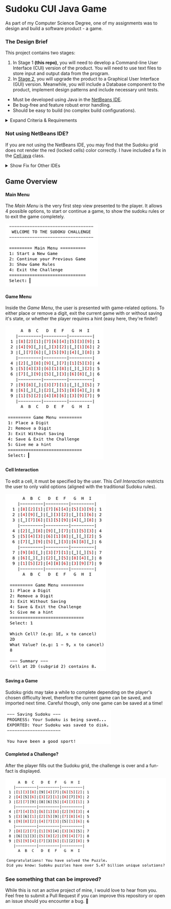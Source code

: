 # Sudoku CUI Java Game
As part of my Computer Science Degree, one of my assignments was to design and build a software product - a game.

### The Design Brief
This project contains two stages:
1. In Stage 1 **(this repo)**, you will need to develop a Command-line User Interface (CUI) version of the
product. You will need to use text files to store input and output data from the program.
2. In [Stage 2](https://github.com/olafwrieden/sudoku-gui/ "Stage 2 Code"), you will upgrade the product to a Graphical User Interface (GUI) version. Meanwhile, you will include a Database component to the product, implement design patterns and include necessary unit tests.

* Must be developed using Java in the [NetBeans IDE](https://netbeans.org).
* Be bug-free and feature robust error handling.
* Should be easy to build (no complex build configurations).

<details>
  <summary>Expand Criteria & Requirements</summary>
  <p>
    
  Completed | Requirement
:------------ | :-------------|
:heavy_check_mark: | User Interface (CUI)<ul><li>Clear and well-designed interface</li><li>The program can handle users’ inputs from the CUI properly</li><li>The interface is easy for users to interact with</li></ul>
:heavy_check_mark: |  File IO<ul><li>The program input and output data from/to text files successfully</li></ul>
:heavy_check_mark: |  Software functionality and usability<ul><li>The program is easy to compile and run without any manual configurations (e.g. set up input/output files, import .jar files, etc.)</li><li>The program can be easily interacted with without any errors</li><li>The complexity of the functionality</li></ul>
:heavy_check_mark: |  Software design & implementation<ul><li>The program can be compiled successfully</li><li>Highly readable code</li><li>Meaningful and appropriate comments</li><li>Executes without runtime errors</li><li>Robust error handling</li><li>Clear class structure</li><li>Complexity and robustness of the functionality</li></ul>
  
  </p>
</details>

### Not using NetBeans IDE?
If you are not using the NetBeans IDE, you may find that the Sudoku grid does not render the red (locked cells) color correctly. I have included a fix in the [Cell.java](https://github.com/olafwrieden/sudoku-cui/blob/master/src/sudoku/Cell.java#L111) class.

<details>
  <summary>Show Fix for Other IDEs</summary>
  <p>
    
```
@Override
public String toString() {
  if (this.isLocked()) {
    // Uncomment the following line if you don't use NetBeans:
    //return "[" + getUserValue() + "]";

    // NetBeans only! Print locked/generated cells in red:
    return "[" + COLOUR_RED + getUserValue() + COLOUR_RESET + "]";
  }
  return ("[" + (isEmpty() ? "_" : getUserValue()) + "]");
}
```

  </p>
</details>

## Game Overview

#### Main Menu
The *Main Menu* is the very first step view presented to the player. It allows 4 possible options, to start or continue a game, to show the sudoku rules or to exit the game completely.

![Main Menu](/screenshots/main-menu.png)

#### Game Menu
Inside the *Game Menu*, the user is presented with game-related options. To either place or remove a digit, exit the current game with or without saving it's state, or whether the player requires a hint (easy here, they're finite!)

![Game Menu](/screenshots/game-menu.png)

#### Cell Interaction
To edit a cell, it must be specified by the user. This *Cell Interaction* restricts the user to only valid options (aligned with the traditional Sudoku rules).

![Cell Interaction](/screenshots/cell-interaction.png)

#### Saving a Game
Sudoku grids may take a while to complete depending on the player's chosen difficulty level, therefore the current game can be saved, and imported next time. Careful though, only one game can be saved at a time!

![Exporting Sudoku](/screenshots/export-sudoku.png)

#### Completed a Challenge?
After the player fills out the Sudoku grid, the challenge is over and a fun-fact is displayed.

![Sudoku Complete](/screenshots/sudoku-complete.png)

### See something that can be improved?
While this is not an active project of mine, I would love to hear from you. Feel free to submit a Pull Request if you can improve this repository or open an issue should you encounter a bug. 🐞
